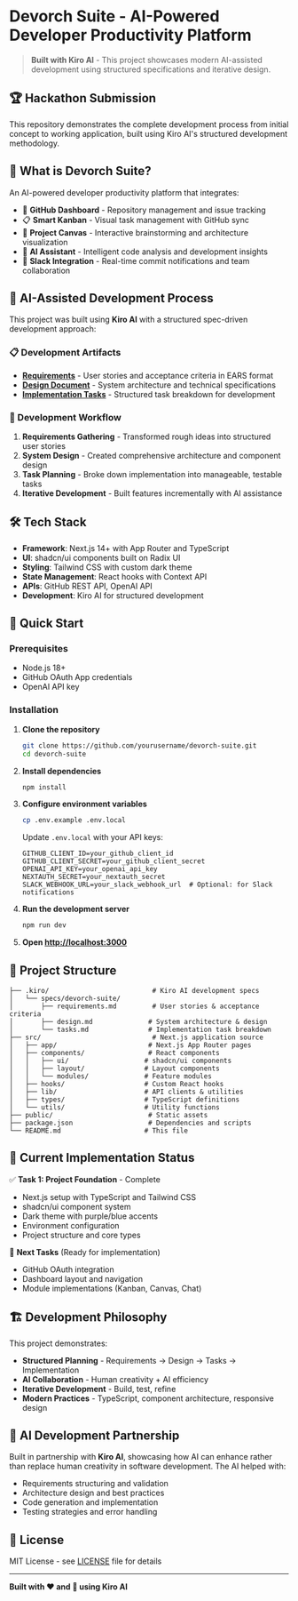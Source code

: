 # Devorch Suite - AI-Powered Developer Productivity Platform

> **Built with Kiro AI** - This project showcases modern AI-assisted development using structured specifications and iterative design.

## 🏆 Hackathon Submission

This repository demonstrates the complete development process from initial concept to working application, built using Kiro AI's structured development methodology.

## 🚀 What is Devorch Suite?

An AI-powered developer productivity platform that integrates:

- 🚀 **GitHub Dashboard** - Repository management and issue tracking
- 📋 **Smart Kanban** - Visual task management with GitHub sync
- 🎨 **Project Canvas** - Interactive brainstorming and architecture visualization  
- 🤖 **AI Assistant** - Intelligent code analysis and development insights
- 💬 **Slack Integration** - Real-time commit notifications and team collaboration

## 🤖 AI-Assisted Development Process

This project was built using **Kiro AI** with a structured spec-driven development approach:

### 📋 Development Artifacts

- **[Requirements](/.kiro/specs/devorch-suite/requirements.md)** - User stories and acceptance criteria in EARS format
- **[Design Document](/.kiro/specs/devorch-suite/design.md)** - System architecture and technical specifications
- **[Implementation Tasks](/.kiro/specs/devorch-suite/tasks.md)** - Structured task breakdown for development

### 🔄 Development Workflow

1. **Requirements Gathering** - Transformed rough ideas into structured user stories
2. **System Design** - Created comprehensive architecture and component design
3. **Task Planning** - Broke down implementation into manageable, testable tasks
4. **Iterative Development** - Built features incrementally with AI assistance

## 🛠 Tech Stack

- **Framework**: Next.js 14+ with App Router and TypeScript
- **UI**: shadcn/ui components built on Radix UI
- **Styling**: Tailwind CSS with custom dark theme
- **State Management**: React hooks with Context API
- **APIs**: GitHub REST API, OpenAI API
- **Development**: Kiro AI for structured development

## 🚀 Quick Start

### Prerequisites

- Node.js 18+
- GitHub OAuth App credentials
- OpenAI API key

### Installation

1. **Clone the repository**
   ```bash
   git clone https://github.com/yourusername/devorch-suite.git
   cd devorch-suite
   ```

2. **Install dependencies**
   ```bash
   npm install
   ```

3. **Configure environment variables**
   ```bash
   cp .env.example .env.local
   ```
   
   Update `.env.local` with your API keys:
   ```env
   GITHUB_CLIENT_ID=your_github_client_id
   GITHUB_CLIENT_SECRET=your_github_client_secret
   OPENAI_API_KEY=your_openai_api_key
   NEXTAUTH_SECRET=your_nextauth_secret
   SLACK_WEBHOOK_URL=your_slack_webhook_url  # Optional: for Slack notifications
   ```

4. **Run the development server**
   ```bash
   npm run dev
   ```

5. **Open [http://localhost:3000](http://localhost:3000)**

## 📁 Project Structure

```
├── .kiro/                          # Kiro AI development specs
│   └── specs/devorch-suite/        
│       ├── requirements.md         # User stories & acceptance criteria
│       ├── design.md              # System architecture & design
│       └── tasks.md               # Implementation task breakdown
├── src/                            # Next.js application source
│   ├── app/                       # Next.js App Router pages
│   ├── components/                # React components
│   │   ├── ui/                   # shadcn/ui components
│   │   ├── layout/               # Layout components
│   │   └── modules/              # Feature modules
│   ├── hooks/                    # Custom React hooks
│   ├── lib/                      # API clients & utilities
│   ├── types/                    # TypeScript definitions
│   └── utils/                    # Utility functions
├── public/                        # Static assets
├── package.json                   # Dependencies and scripts
└── README.md                     # This file
```

## 🎯 Current Implementation Status

✅ **Task 1: Project Foundation** - Complete
- Next.js setup with TypeScript and Tailwind CSS
- shadcn/ui component system
- Dark theme with purple/blue accents
- Environment configuration
- Project structure and core types

🔄 **Next Tasks** (Ready for implementation)
- GitHub OAuth integration
- Dashboard layout and navigation
- Module implementations (Kanban, Canvas, Chat)

## 🏗 Development Philosophy

This project demonstrates:

- **Structured Planning** - Requirements → Design → Tasks → Implementation
- **AI Collaboration** - Human creativity + AI efficiency
- **Iterative Development** - Build, test, refine
- **Modern Practices** - TypeScript, component architecture, responsive design

## 🤝 AI Development Partnership

Built in partnership with **Kiro AI**, showcasing how AI can enhance rather than replace human creativity in software development. The AI helped with:

- Requirements structuring and validation
- Architecture design and best practices
- Code generation and implementation
- Testing strategies and error handling

## 📄 License

MIT License - see [LICENSE](LICENSE) file for details

---

**Built with ❤️ and 🤖 using Kiro AI**